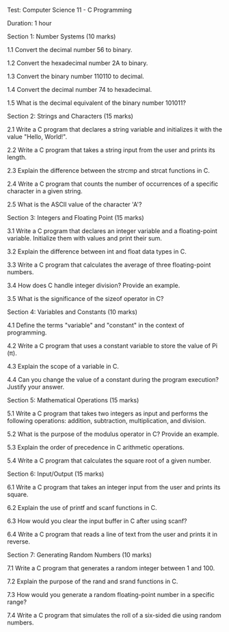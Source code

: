 Test: Computer Science 11 - C Programming

Duration: 1 hour

Section 1: Number Systems (10 marks)

1.1 Convert the decimal number 56 to binary.

1.2 Convert the hexadecimal number 2A to binary.

1.3 Convert the binary number 110110 to decimal.

1.4 Convert the decimal number 74 to hexadecimal.

1.5 What is the decimal equivalent of the binary number 101011?

Section 2: Strings and Characters (15 marks)

2.1 Write a C program that declares a string variable and initializes it with the value "Hello, World!".

2.2 Write a C program that takes a string input from the user and prints its length.

2.3 Explain the difference between the strcmp and strcat functions in C.

2.4 Write a C program that counts the number of occurrences of a specific character in a given string.

2.5 What is the ASCII value of the character 'A'?

Section 3: Integers and Floating Point (15 marks)

3.1 Write a C program that declares an integer variable and a floating-point variable. Initialize them with values and print their sum.

3.2 Explain the difference between int and float data types in C.

3.3 Write a C program that calculates the average of three floating-point numbers.

3.4 How does C handle integer division? Provide an example.

3.5 What is the significance of the sizeof operator in C?

Section 4: Variables and Constants (10 marks)

4.1 Define the terms "variable" and "constant" in the context of programming.

4.2 Write a C program that uses a constant variable to store the value of Pi (π).

4.3 Explain the scope of a variable in C.

4.4 Can you change the value of a constant during the program execution? Justify your answer.

Section 5: Mathematical Operations (15 marks)

5.1 Write a C program that takes two integers as input and performs the following operations: addition, subtraction, multiplication, and division.

5.2 What is the purpose of the modulus operator in C? Provide an example.

5.3 Explain the order of precedence in C arithmetic operations.

5.4 Write a C program that calculates the square root of a given number.

Section 6: Input/Output (15 marks)

6.1 Write a C program that takes an integer input from the user and prints its square.

6.2 Explain the use of printf and scanf functions in C.

6.3 How would you clear the input buffer in C after using scanf?

6.4 Write a C program that reads a line of text from the user and prints it in reverse.

Section 7: Generating Random Numbers (10 marks)

7.1 Write a C program that generates a random integer between 1 and 100.

7.2 Explain the purpose of the rand and srand functions in C.

7.3 How would you generate a random floating-point number in a specific range?

7.4 Write a C program that simulates the roll of a six-sided die using random numbers.

